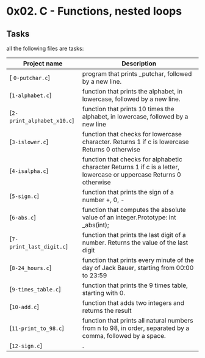 
# 0x02. C - Functions, nested loops #

## Tasks
all the following files are tasks:

|Project name |Description |
| ----------- | ---------- |
| [ `0-putchar.c`] | program that prints _putchar, followed by a new line. |
| [`1-alphabet.c`] | function that prints the alphabet, in lowercase, followed by a new line. |
| [`2-print_alphabet_x10.c`] | function that prints 10 times the alphabet, in lowercase, followed by a new line |
| [`3-islower.c`] | function that checks for lowercase character. Returns 1 if c is lowercase Returns 0 otherwise |
| [`4-isalpha.c`] | function that checks for alphabetic character Returns 1 if c is a letter, lowercase or uppercase Returns 0 otherwise |
| [`5-sign.c`] | function that prints the sign of a number +, 0, - |
| [`6-abs.c`] | function that computes the absolute value of an integer.Prototype: int _abs(int); |
| [`7-print_last_digit.c`] | function that prints the last digit of a number. Returns the value of the last digit |
| [`8-24_hours.c`] | function that prints every minute of the day of Jack Bauer, starting from 00:00 to 23:59 |
| [`9-times_table.c`] | function that prints the 9 times table, starting with 0. |
| [`10-add.c`] |  function that adds two integers and returns the result |
| [`11-print_to_98.c`] | function that prints all natural numbers from n to 98, in order, separated by a comma, followed by a space.|
| [`12-sign.c`] | . |